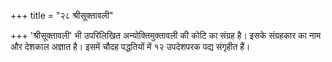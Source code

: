 +++
title = "२८ श्रीसूक्तावली"

+++
'श्रीसूक्तावली' भी उपरिलिखित अन्योक्तिमुक्तावली की कोटि का संग्रह है। इसके संग्रहकार का नाम और देशकाल अज्ञात है। इसमें चौदह पद्धतियों में १२ उपदेशपरक पद्य संगृहीत हैं।